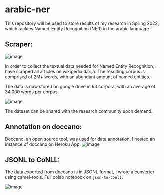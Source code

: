 # arabic-ner
This repository will be used to store results of my research in Spring 2022, which tackles Named-Entity Recognition (NER) in the arabic language. 
## Scraper:
![image](https://user-images.githubusercontent.com/71970059/177956076-0a62fd1a-4520-4a82-87fe-30d57af4295f.png)

In order to collect the textual data needed for Named Entity Recognition, I have scraped all articles on wikipedia darija. The resulting corpus is comprised of 2M+ words, with an abundant amount of named entities. 

The data is now stored on google drive in 63 corpora, with an average of 34,000 words per corpus. 

![image](https://user-images.githubusercontent.com/71970059/177958072-d35e1d21-1b04-4d61-a198-f134d801c88d.png)

The dataset can be shared with the research community upon demand. 
## Annotation on doccano: 
Doccano, an open source tool, was used for data annotation. I hosted an instance of doccano on Heroku App. 
![image](https://user-images.githubusercontent.com/71970059/183910257-94893a7e-1318-4e7c-b6ec-1b4e3424bfd3.png)

## JSONL to CoNLL: 
The data exported from doccano is in JSONL format, I wrote a converter using camel-tools. Full colab notebook on `json-to-conll`. 

![image](https://user-images.githubusercontent.com/71970059/183910577-f9f4dd7b-4a2d-40cf-a3c1-8f4e81171ca8.png)
